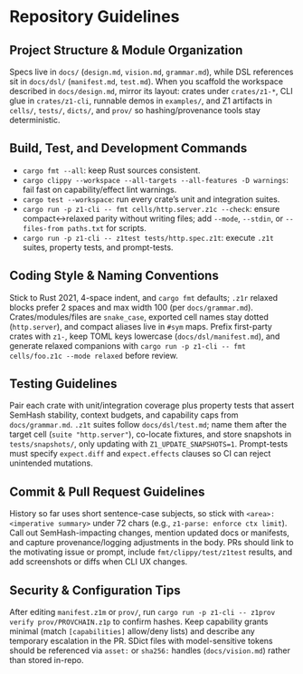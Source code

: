 # Repository Guidelines

## Project Structure & Module Organization
Specs live in `docs/` (`design.md`, `vision.md`, `grammar.md`), while DSL references sit in `docs/dsl/` (`manifest.md`, `test.md`). When you scaffold the workspace described in `docs/design.md`, mirror its layout: crates under `crates/z1-*`, CLI glue in `crates/z1-cli`, runnable demos in `examples/`, and Z1 artifacts in `cells/`, `tests/`, `dicts/`, and `prov/` so hashing/provenance tools stay deterministic.

## Build, Test, and Development Commands
- `cargo fmt --all`: keep Rust sources consistent.
- `cargo clippy --workspace --all-targets --all-features -D warnings`: fail fast on capability/effect lint warnings.
- `cargo test --workspace`: run every crate’s unit and integration suites.
- `cargo run -p z1-cli -- fmt cells/http.server.z1c --check`: ensure compact↔relaxed parity without writing files; add `--mode`, `--stdin`, or `--files-from paths.txt` for scripts.
- `cargo run -p z1-cli -- z1test tests/http.spec.z1t`: execute `.z1t` suites, property tests, and prompt-tests.

## Coding Style & Naming Conventions
Stick to Rust 2021, 4-space indent, and `cargo fmt` defaults; `.z1r` relaxed blocks prefer 2 spaces and max width 100 (per `docs/grammar.md`). Crates/modules/files are `snake_case`, exported cell names stay dotted (`http.server`), and compact aliases live in `#sym` maps. Prefix first-party crates with `z1-`, keep TOML keys lowercase (`docs/dsl/manifest.md`), and generate relaxed companions with `cargo run -p z1-cli -- fmt cells/foo.z1c --mode relaxed` before review.

## Testing Guidelines
Pair each crate with unit/integration coverage plus property tests that assert SemHash stability, context budgets, and capability caps from `docs/grammar.md`. `.z1t` suites follow `docs/dsl/test.md`; name them after the target cell (`suite "http.server"`), co-locate fixtures, and store snapshots in `tests/snapshots/`, only updating with `Z1_UPDATE_SNAPSHOTS=1`. Prompt-tests must specify `expect.diff` and `expect.effects` clauses so CI can reject unintended mutations.

## Commit & Pull Request Guidelines
History so far uses short sentence-case subjects, so stick with `<area>: <imperative summary>` under 72 chars (e.g., `z1-parse: enforce ctx limit`). Call out SemHash-impacting changes, mention updated docs or manifests, and capture provenance/logging adjustments in the body. PRs should link to the motivating issue or prompt, include `fmt/clippy/test/z1test` results, and add screenshots or diffs when CLI UX changes.

## Security & Configuration Tips
After editing `manifest.z1m` or `prov/`, run `cargo run -p z1-cli -- z1prov verify prov/PROVCHAIN.z1p` to confirm hashes. Keep capability grants minimal (match `[capabilities]` allow/deny lists) and describe any temporary escalation in the PR. SDict files with model-sensitive tokens should be referenced via `asset:` or `sha256:` handles (`docs/vision.md`) rather than stored in-repo.

